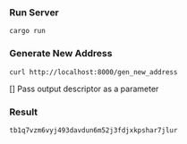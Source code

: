 ### Run Server
```
cargo run
```

### Generate New Address
```
curl http://localhost:8000/gen_new_address
```
[] Pass output descriptor as a parameter

### Result
```
tb1q7vzm6vyj493davdun6m52j3fdjxkpshar7jlur
```
